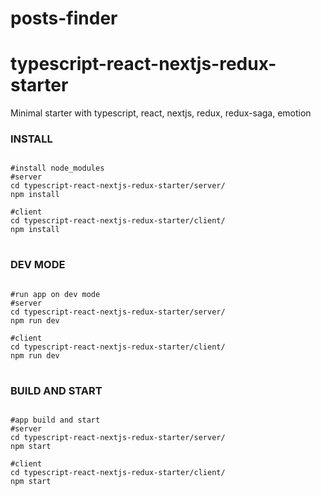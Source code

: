 # posts-finder


# typescript-react-nextjs-redux-starter

Minimal starter with typescript, react, nextjs, redux, redux-saga, emotion

### INSTALL

<pre>
<code>
#install node_modules
#server
cd typescript-react-nextjs-redux-starter/server/
npm install

#client
cd typescript-react-nextjs-redux-starter/client/
npm install
</code>
</pre>

### DEV MODE

<pre>
<code>
#run app on dev mode
#server
cd typescript-react-nextjs-redux-starter/server/
npm run dev

#client
cd typescript-react-nextjs-redux-starter/client/
npm run dev
</code>
</pre>

### BUILD AND START

<pre>
<code>
#app build and start
#server
cd typescript-react-nextjs-redux-starter/server/
npm start

#client
cd typescript-react-nextjs-redux-starter/client/
npm start
</code>
</pre>
